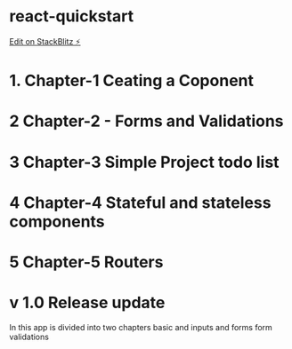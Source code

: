 # react-quickstart

[Edit on StackBlitz ⚡️](https://stackblitz.com/edit/react-quickstart)



# 1. Chapter-1 Ceating a Coponent

# 2 Chapter-2  - Forms and Validations 

# 3 Chapter-3 Simple Project todo list

# 4 Chapter-4 Stateful and stateless components

# 5 Chapter-5 Routers

# v 1.0 Release update
In this app is divided into two chapters 
basic and  inputs and forms form validations 
